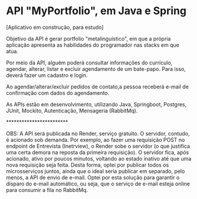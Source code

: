 # API "MyPortfolio", em Java e Spring
[Aplicativo em construção, para estudo]
<p>Objetivo da API é gerar portfolio "metalinguístico", em que a própria aplicação apresenta as habilidades do programador nas stacks em que atua.</p> 
<p>Por meio da API, alguém poderá consultar informações do currículo, agendar, alterar, listar e excluir agendamento de um bate-papo. Para isso, deverá fazer um cadastro e login.</p>
<p>Ao agendar/alterar/excluir pedidos de contato,a pessoa receberá e-mail de confirmação com dados do agendamento.</p>
<p>As APIs estão em desenvolvimento, utilizando Java, Springboot, Postgres, JUnit, Mockito, Autenticação, Mensageria (RabbitMq).</p>
<p>************************</p>
<p>OBS: A API será publicada no Render, serviço gratuito. O servidor, contudo, é acionado sob demanda. Por exemplo, ao fazer uma requisição POST no endpoint de Entrevista (Inetrview), o Render sobe o servidor (o que justifica uma certa demora na reposta da primeira requisição). O servidor fica, após acionado, ativo por poucos minutos, voltando ao estado inativo até que uma nova requisição seja feita. Desta forma, optei por publicar todos os microsserviços juntos, ainda que o ideal seria publicar em separado, pelo menos, a API de envio de e-mail. Optei por esta solução para garantir o disparo do e-mail automático, ou seja, que o serviço de e-mail esteja online para consumir a fila no RabbitMq.</p>